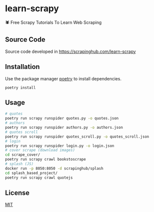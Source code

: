 # learn-scrapy
:spider: Free Scrapy Tutorials To Learn Web Scraping

## Source Code

Source code developed in https://scrapinghub.com/learn-scrapy

## Installation

Use the package manager [poetry](https://python-poetry.org) to install dependencies.

`poetry install`

## Usage

```bash
# quotes
poetry run scrapy runspider quotes.py -o quotes.json
# authors
poetry run scrapy runspider authors.py -o authors.json
# quotes scroll
poetry run scrapy runspider quotes_scroll.py -o quotes_scroll.json
# login
poetry run scrapy runspider login.py -o login.json
# cover scrape (download images)
cd scrape_cover/
poetry run scrapy crawl bookstoscrape
# splash (JS)
docker run -p 8050:8050 -d scrapinghub/splash
cd splash_based_project/
poetry run scrapy crawl quotejs
```

## License
[MIT](https://choosealicense.com/licenses/mit/)
